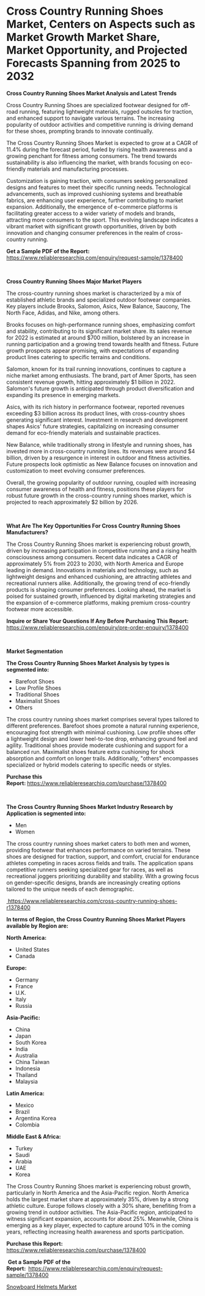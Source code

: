 <p><h1>Cross Country Running Shoes Market, Centers on Aspects such as Market Growth Market Share, Market Opportunity, and Projected Forecasts Spanning from 2025 to 2032</h1></p><p><strong>Cross Country Running Shoes Market Analysis and Latest Trends</strong></p>
<p><p>Cross Country Running Shoes are specialized footwear designed for off-road running, featuring lightweight materials, rugged outsoles for traction, and enhanced support to navigate various terrains. The increasing popularity of outdoor activities and competitive running is driving demand for these shoes, prompting brands to innovate continually. </p><p>The Cross Country Running Shoes Market is expected to grow at a CAGR of 11.4% during the forecast period, fueled by rising health awareness and a growing penchant for fitness among consumers. The trend towards sustainability is also influencing the market, with brands focusing on eco-friendly materials and manufacturing processes. </p><p>Customization is gaining traction, with consumers seeking personalized designs and features to meet their specific running needs. Technological advancements, such as improved cushioning systems and breathable fabrics, are enhancing user experience, further contributing to market expansion. Additionally, the emergence of e-commerce platforms is facilitating greater access to a wider variety of models and brands, attracting more consumers to the sport. This evolving landscape indicates a vibrant market with significant growth opportunities, driven by both innovation and changing consumer preferences in the realm of cross-country running.</p></p>
<p><strong>Get a Sample PDF of the Report:&nbsp;</strong> <a href="https://www.reliableresearchiq.com/enquiry/request-sample/1378400?utm_campaign=1140&utm_medium=2&utm_source=Github&utm_content=ia&utm_term=05022025&utm_id=cross-country-running-shoes">https://www.reliableresearchiq.com/enquiry/request-sample/1378400</a></p>
<p>&nbsp;</p>
<p><strong>Cross Country Running Shoes Major Market Players</strong></p>
<p><p>The cross-country running shoes market is characterized by a mix of established athletic brands and specialized outdoor footwear companies. Key players include Brooks, Salomon, Asics, New Balance, Saucony, The North Face, Adidas, and Nike, among others. </p><p>Brooks focuses on high-performance running shoes, emphasizing comfort and stability, contributing to its significant market share. Its sales revenue for 2022 is estimated at around $700 million, bolstered by an increase in running participation and a growing trend towards health and fitness. Future growth prospects appear promising, with expectations of expanding product lines catering to specific terrains and conditions.</p><p>Salomon, known for its trail running innovations, continues to capture a niche market among enthusiasts. The brand, part of Amer Sports, has seen consistent revenue growth, hitting approximately $1 billion in 2022. Salomon's future growth is anticipated through product diversification and expanding its presence in emerging markets.</p><p>Asics, with its rich history in performance footwear, reported revenues exceeding $3 billion across its product lines, with cross-country shoes generating significant interest. Investment in research and development shapes Asics' future strategies, capitalizing on increasing consumer demand for eco-friendly materials and sustainable practices.</p><p>New Balance, while traditionally strong in lifestyle and running shoes, has invested more in cross-country running lines. Its revenues were around $4 billion, driven by a resurgence in interest in outdoor and fitness activities. Future prospects look optimistic as New Balance focuses on innovation and customization to meet evolving consumer preferences.</p><p>Overall, the growing popularity of outdoor running, coupled with increasing consumer awareness of health and fitness, positions these players for robust future growth in the cross-country running shoes market, which is projected to reach approximately $2 billion by 2026.</p></p>
<p>&nbsp;</p>
<p><strong>What Are The Key Opportunities For Cross Country Running Shoes Manufacturers?</strong></p>
<p><p>The Cross Country Running Shoes market is experiencing robust growth, driven by increasing participation in competitive running and a rising health consciousness among consumers. Recent data indicates a CAGR of approximately 5% from 2023 to 2030, with North America and Europe leading in demand. Innovations in materials and technology, such as lightweight designs and enhanced cushioning, are attracting athletes and recreational runners alike. Additionally, the growing trend of eco-friendly products is shaping consumer preferences. Looking ahead, the market is poised for sustained growth, influenced by digital marketing strategies and the expansion of e-commerce platforms, making premium cross-country footwear more accessible.</p></p>
<p><strong>Inquire or Share Your Questions If Any Before Purchasing This Report:</strong> <a href="https://www.reliableresearchiq.com/enquiry/pre-order-enquiry/1378400?utm_campaign=1140&utm_medium=2&utm_source=Github&utm_content=ia&utm_term=05022025&utm_id=cross-country-running-shoes">https://www.reliableresearchiq.com/enquiry/pre-order-enquiry/1378400</a></p>
<p>&nbsp;</p>
<p><strong>Market Segmentation</strong></p>
<p><strong>The Cross Country Running Shoes Market Analysis by types is segmented into:</strong></p>
<p><ul><li>Barefoot Shoes</li><li>Low Profile Shoes</li><li>Traditional Shoes</li><li>Maximalist Shoes</li><li>Others</li></ul></p>
<p><p>The cross country running shoes market comprises several types tailored to different preferences. Barefoot shoes promote a natural running experience, encouraging foot strength with minimal cushioning. Low profile shoes offer a lightweight design and lower heel-to-toe drop, enhancing ground feel and agility. Traditional shoes provide moderate cushioning and support for a balanced run. Maximalist shoes feature extra cushioning for shock absorption and comfort on longer trails. Additionally, "others" encompasses specialized or hybrid models catering to specific needs or styles.</p></p>
<p><strong>Purchase this Report:&nbsp;</strong><a href="https://www.reliableresearchiq.com/purchase/1378400?utm_campaign=1140&utm_medium=2&utm_source=Github&utm_content=ia&utm_term=05022025&utm_id=cross-country-running-shoes">https://www.reliableresearchiq.com/purchase/1378400</a></p>
<p>&nbsp;</p>
<p><strong>The Cross Country Running Shoes Market Industry Research by Application is segmented into:</strong></p>
<p><ul><li>Men</li><li>Women</li></ul></p>
<p><p>The cross country running shoes market caters to both men and women, providing footwear that enhances performance on varied terrains. These shoes are designed for traction, support, and comfort, crucial for endurance athletes competing in races across fields and trails. The application spans competitive runners seeking specialized gear for races, as well as recreational joggers prioritizing durability and stability. With a growing focus on gender-specific designs, brands are increasingly creating options tailored to the unique needs of each demographic.</p></p>
<p><a href="https://www.reliableresearchiq.com/cross-country-running-shoes-r1378400?utm_campaign=1140&utm_medium=2&utm_source=Github&utm_content=ia&utm_term=05022025&utm_id=cross-country-running-shoes">&nbsp;https://www.reliableresearchiq.com/cross-country-running-shoes-r1378400</a></p>
<p><strong>In terms of Region, the Cross Country Running Shoes Market Players available by Region are:</strong></p>
<p>
    <p> <strong> North America: </strong>
        <ul>
            <li>United States</li>
            <li>Canada</li>
        </ul>
        </p> 
    <p> <strong> Europe: </strong>
        <ul>
            <li>Germany</li>
            <li>France</li>
            <li>U.K.</li>
            <li>Italy</li>
            <li>Russia</li>
        </ul>
        </p> 
    <p> <strong> Asia-Pacific: </strong>
        <ul>
            <li>China</li>
            <li>Japan</li>
            <li>South Korea</li>
            <li>India</li>
            <li>Australia</li>
            <li>China Taiwan</li>
            <li>Indonesia</li>
            <li>Thailand</li>
            <li>Malaysia</li>
        </ul>
        </p> 
    <p> <strong> Latin America: </strong>
        <ul>
            <li>Mexico</li>
            <li>Brazil</li>
            <li>Argentina Korea</li>
            <li>Colombia</li>
        </ul>
        </p> 
    <p> <strong> Middle East & Africa: </strong>
        <ul>
            <li>Turkey</li>
            <li>Saudi</li>
            <li>Arabia</li>
            <li>UAE</li>
            <li>Korea</li>
        </ul>
    </p>
    </p>
<p><p>The Cross Country Running Shoes market is experiencing robust growth, particularly in North America and the Asia-Pacific region. North America holds the largest market share at approximately 35%, driven by a strong athletic culture. Europe follows closely with a 30% share, benefiting from a growing trend in outdoor activities. The Asia-Pacific region, anticipated to witness significant expansion, accounts for about 25%. Meanwhile, China is emerging as a key player, expected to capture around 10% in the coming years, reflecting increasing health awareness and sports participation.</p></p>
<p><strong>Purchase this Report: </strong><a href="https://www.reliableresearchiq.com/purchase/1378400?utm_campaign=1140&utm_medium=2&utm_source=Github&utm_content=ia&utm_term=05022025&utm_id=cross-country-running-shoes">https://www.reliableresearchiq.com/purchase/1378400</a></p>
<p>&nbsp;<strong>Get a Sample PDF of the Report:&nbsp;&nbsp;</strong><a href="https://www.reliableresearchiq.com/enquiry/request-sample/1378400?utm_campaign=1140&utm_medium=2&utm_source=Github&utm_content=ia&utm_term=05022025&utm_id=cross-country-running-shoes">https://www.reliableresearchiq.com/enquiry/request-sample/1378400</a></p>
<p><strong></strong></p>
<p><p><a href="https://github.com/shewlisapsai/Market-Research-Report-List-1/blob/main/snowboard-helmets-market.md?utm_campaign=1140&utm_medium=2&utm_source=Github&utm_content=ia&utm_term=05022025&utm_id=cross-country-running-shoes">Snowboard Helmets Market</a></p></p>